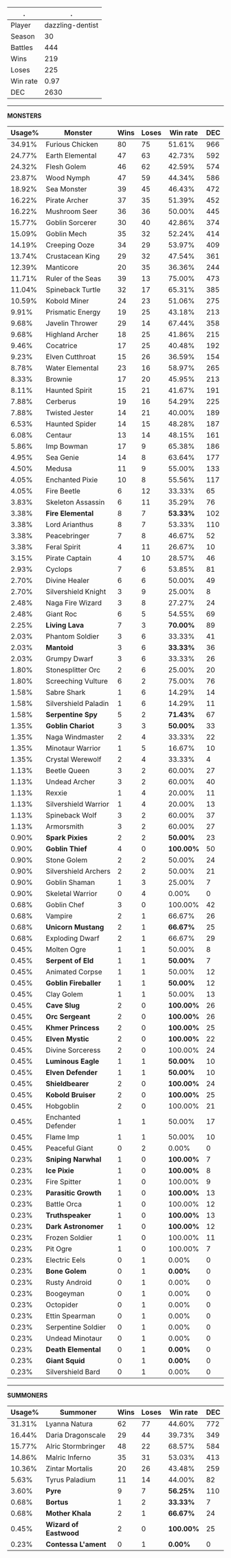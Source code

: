 .|.
|-|-
Player|dazzling-dentist
Season|30
Battles|444
Wins|219
Loses|225
Win rate|0.97
DEC|2630

---
**MONSTERS**

Usage%|Monster|Wins|Loses|Win rate|DEC|
-|-|-|-|-|-|
34.91%|Furious Chicken|80|75|51.61%|966|
24.77%|Earth Elemental|47|63|42.73%|592|
24.32%|Flesh Golem|46|62|42.59%|574|
23.87%|Wood Nymph|47|59|44.34%|586|
18.92%|Sea Monster|39|45|46.43%|472|
16.22%|Pirate Archer|37|35|51.39%|452|
16.22%|Mushroom Seer|36|36|50.00%|445|
15.77%|Goblin Sorcerer|30|40|42.86%|374|
15.09%|Goblin Mech|35|32|52.24%|414|
14.19%|Creeping Ooze|34|29|53.97%|409|
13.74%|Crustacean King|29|32|47.54%|361|
12.39%|Manticore|20|35|36.36%|244|
11.71%|Ruler of the Seas|39|13|75.00%|473|
11.04%|Spineback Turtle|32|17|65.31%|385|
10.59%|Kobold Miner|24|23|51.06%|275|
9.91%|Prismatic Energy|19|25|43.18%|213|
9.68%|Javelin Thrower|29|14|67.44%|358|
9.68%|Highland Archer|18|25|41.86%|215|
9.46%|Cocatrice|17|25|40.48%|192|
9.23%|Elven Cutthroat|15|26|36.59%|154|
8.78%|Water Elemental|23|16|58.97%|265|
8.33%|Brownie|17|20|45.95%|213|
8.11%|Haunted Spirit|15|21|41.67%|191|
7.88%|Cerberus|19|16|54.29%|225|
7.88%|Twisted Jester|14|21|40.00%|189|
6.53%|Haunted Spider|14|15|48.28%|187|
6.08%|Centaur|13|14|48.15%|161|
5.86%|Imp Bowman|17|9|65.38%|186|
4.95%|Sea Genie|14|8|63.64%|177|
4.50%|Medusa|11|9|55.00%|133|
4.05%|Enchanted Pixie|10|8|55.56%|117|
4.05%|Fire Beetle|6|12|33.33%|65|
3.83%|Skeleton Assassin|6|11|35.29%|76|
3.38%|**Fire Elemental**|8|7|**53.33%**|102|
3.38%|Lord Arianthus|8|7|53.33%|110|
3.38%|Peacebringer|7|8|46.67%|52|
3.38%|Feral Spirit|4|11|26.67%|10|
3.15%|Pirate Captain|4|10|28.57%|46|
2.93%|Cyclops|7|6|53.85%|81|
2.70%|Divine Healer|6|6|50.00%|49|
2.70%|Silvershield Knight|3|9|25.00%|8|
2.48%|Naga Fire Wizard|3|8|27.27%|24|
2.48%|Giant Roc|6|5|54.55%|69|
2.25%|**Living Lava**|7|3|**70.00%**|89|
2.03%|Phantom Soldier|3|6|33.33%|41|
2.03%|**Mantoid**|3|6|**33.33%**|36|
2.03%|Grumpy Dwarf|3|6|33.33%|26|
1.80%|Stonesplitter Orc|2|6|25.00%|20|
1.80%|Screeching Vulture|6|2|75.00%|76|
1.58%|Sabre Shark|1|6|14.29%|14|
1.58%|Silvershield Paladin|1|6|14.29%|11|
1.58%|**Serpentine Spy**|5|2|**71.43%**|67|
1.35%|**Goblin Chariot**|3|3|**50.00%**|33|
1.35%|Naga Windmaster|2|4|33.33%|22|
1.35%|Minotaur Warrior|1|5|16.67%|10|
1.35%|Crystal Werewolf|2|4|33.33%|4|
1.13%|Beetle Queen|3|2|60.00%|27|
1.13%|Undead Archer|3|2|60.00%|40|
1.13%|Rexxie|1|4|20.00%|11|
1.13%|Silvershield Warrior|1|4|20.00%|13|
1.13%|Spineback Wolf|3|2|60.00%|37|
1.13%|Armorsmith|3|2|60.00%|27|
0.90%|**Spark Pixies**|2|2|**50.00%**|23|
0.90%|**Goblin Thief**|4|0|**100.00%**|50|
0.90%|Stone Golem|2|2|50.00%|24|
0.90%|Silvershield Archers|2|2|50.00%|21|
0.90%|Goblin Shaman|1|3|25.00%|7|
0.90%|Skeletal Warrior|0|4|0.00%|0|
0.68%|Goblin Chef|3|0|100.00%|42|
0.68%|Vampire|2|1|66.67%|26|
0.68%|**Unicorn Mustang**|2|1|**66.67%**|25|
0.68%|Exploding Dwarf|2|1|66.67%|29|
0.45%|Molten Ogre|1|1|50.00%|8|
0.45%|**Serpent of Eld**|1|1|**50.00%**|7|
0.45%|Animated Corpse|1|1|50.00%|12|
0.45%|**Goblin Fireballer**|1|1|**50.00%**|12|
0.45%|Clay Golem|1|1|50.00%|13|
0.45%|**Cave Slug**|2|0|**100.00%**|26|
0.45%|**Orc Sergeant**|2|0|**100.00%**|26|
0.45%|**Khmer Princess**|2|0|**100.00%**|25|
0.45%|**Elven Mystic**|2|0|**100.00%**|22|
0.45%|Divine Sorceress|2|0|100.00%|24|
0.45%|**Luminous Eagle**|1|1|**50.00%**|10|
0.45%|**Elven Defender**|1|1|**50.00%**|10|
0.45%|**Shieldbearer**|2|0|**100.00%**|24|
0.45%|**Kobold Bruiser**|2|0|**100.00%**|25|
0.45%|Hobgoblin|2|0|100.00%|21|
0.45%|Enchanted Defender|1|1|50.00%|17|
0.45%|Flame Imp|1|1|50.00%|10|
0.45%|Peaceful Giant|0|2|0.00%|0|
0.23%|**Sniping Narwhal**|1|0|**100.00%**|7|
0.23%|**Ice Pixie**|1|0|**100.00%**|8|
0.23%|Fire Spitter|1|0|100.00%|9|
0.23%|**Parasitic Growth**|1|0|**100.00%**|13|
0.23%|Battle Orca|1|0|100.00%|12|
0.23%|**Truthspeaker**|1|0|**100.00%**|13|
0.23%|**Dark Astronomer**|1|0|**100.00%**|12|
0.23%|Frozen Soldier|1|0|100.00%|11|
0.23%|Pit Ogre|1|0|100.00%|7|
0.23%|Electric Eels|0|1|0.00%|0|
0.23%|**Bone Golem**|0|1|**0.00%**|0|
0.23%|Rusty Android|0|1|0.00%|0|
0.23%|Boogeyman|0|1|0.00%|0|
0.23%|Octopider|0|1|0.00%|0|
0.23%|Ettin Spearman|0|1|0.00%|0|
0.23%|Serpentine Soldier|0|1|0.00%|0|
0.23%|Undead Minotaur|0|1|0.00%|0|
0.23%|**Death Elemental**|0|1|**0.00%**|0|
0.23%|**Giant Squid**|0|1|**0.00%**|0|
0.23%|Silvershield Bard|0|1|0.00%|0|

---
**SUMMONERS**

Usage%|Summoner|Wins|Loses|Win rate|DEC|
-|-|-|-|-|-|
31.31%|Lyanna Natura|62|77|44.60%|772|
16.44%|Daria Dragonscale|29|44|39.73%|349|
15.77%|Alric Stormbringer|48|22|68.57%|584|
14.86%|Malric Inferno|35|31|53.03%|413|
10.36%|Zintar Mortalis|20|26|43.48%|259|
5.63%|Tyrus Paladium|11|14|44.00%|82|
3.60%|**Pyre**|9|7|**56.25%**|110|
0.68%|**Bortus**|1|2|**33.33%**|7|
0.68%|**Mother Khala**|2|1|**66.67%**|24|
0.45%|**Wizard of Eastwood**|2|0|**100.00%**|25|
0.23%|**Contessa L'ament**|0|1|**0.00%**|0|
